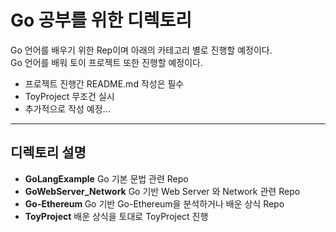 # Go 공부를 위한 디렉토리

Go 언어를 배우기 위한 Rep이며 아래의 카테고리 별로 진행할 예정이다.  
Go 언어를 배워 토이 프로젝트 또한 진행할 예정이다.

- 프로젝트 진행간 README.md 작성은 필수
- ToyProject 무조건 실시
- 추가적으로 작성 예정...

---

## 디렉토리 설명

- <strong>GoLangExample</strong>
  Go 기본 문법 관련 Repo
- <strong>GoWebServer_Network</strong>
  Go 기반 Web Server 와 Network 관련 Repo
- <strong>Go-Ethereum </strong>
  Go 기반 Go-Ethereum을 분석하거나 배운 상식 Repo
- <strong>ToyProject</strong>
  배운 상식을 토대로 ToyProject 진행
